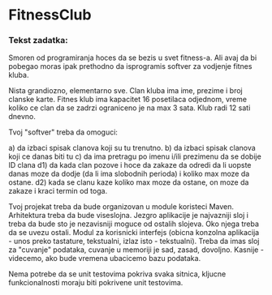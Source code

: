 # FitnessClub

### Tekst zadatka: 

Smoren od programiranja hoces da se bezis u svet fitness-a. Ali avaj
da bi pobegao moras ipak prethodno da isprogramis softver za vodjenje fitnes kluba.

Nista grandiozno, elementarno sve.
Clan kluba ima ime, prezime i broj clanske karte.
Fitnes klub ima kapacitet 16 posetilaca odjednom, vreme koliko ce clan da se zadrzi
ograniceno je na max 3 sata. Klub radi 12 sati dnevno.

Tvoj "softver" treba da omoguci:

a) da izbaci spisak clanova koji su tu trenutno.
b) da izbaci spisak clanova koji ce danas biti tu
c) da ima pretragu po imenu i/ili prezimenu da se dobije ID clana
d1) da kada clan pozove i hoce da zakaze da odredi
da li uopste danas moze da dodje (da li ima slobodnih perioda) i koliko max moze da ostane.
d2) kada se clanu kaze koliko max moze da ostane, on moze da
zakaze i kraci termin od toga.

Tvoj projekat treba da bude organizovan u module koristeci Maven.
Arhitektura treba da bude viseslojna.
Jezgro aplikacije je najvazniji sloj i treba da bude sto je nezavisniji moguce od ostalih slojeva.
Oko njega treba da se uvezu ostali.
Modul za korisnicki interfejs (obicna konzolna aplikacija - unos preko tastature, tekstualni, izlaz isto - tekstualni).
Treba da imas sloj za "cuvanje" podataka, cuvanje u memoriji je sad, zasad, dovoljno. Kasnije - videcemo,
ako bude vremena ubacicemo bazu podataka.

Nema potrebe da se unit testovima pokriva svaka sitnica, kljucne funkcionalnosti moraju biti pokrivene 
unit testovima.